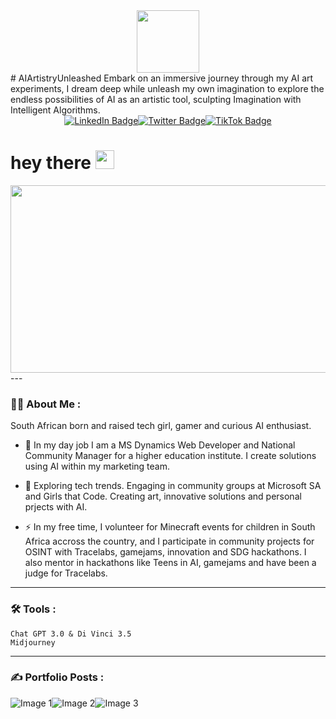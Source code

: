 
    



<div id="header" align="center">
  <img src="https://media.giphy.com/media/M9gbBd9nbDrOTu1Mqx/giphy.gif" width="100"/>
</div># AIArtistryUnleashed
Embark on an immersive journey through my AI art experiments, I dream deep while unleash my own imagination to explore the endless possibilities of AI as an artistic tool, sculpting Imagination with Intelligent Algorithms. 
<div id="badges" style="display: flex; justify-content: center;">
  <a href="https://www.linkedin.com/in/rebecca-isherwood-b23007136/" target="_blank">
    <img src="https://img.shields.io/badge/LinkedIn-blue?style=for-the-badge&logo=linkedin&logoColor=white" alt="LinkedIn Badge"/>
  </a>
  <a href="https://twitter.com/DotBecca" target="_blank">
    <img src="https://img.shields.io/badge/Twitter-blue?style=for-the-badge&logo=twitter&logoColor=white" alt="Twitter Badge"/>
  </a>
  <a href="https://www.tiktok.com/@becca2point0" target="_blank">
    <img src="https://img.shields.io/badge/TikTok-black?style=for-the-badge&logo=tiktok&logoColor=white" alt="TikTok Badge"/>
  </a>
</div>
<h1>
  hey there
  <img src="https://media.giphy.com/media/hvRJCLFzcasrR4ia7z/giphy.gif" width="30px"/>
</h1>
<div align="center">
  <img src="https://media.giphy.com/media/6ib6KPmkeAjDTxMxij/giphy.gif" width="600" height="300"/>
</div>
---

### :woman_technologist: About Me :
South African born and raised tech girl, gamer and curious AI enthusiast.

- :telescope: In my day job I am a MS Dynamics Web Developer and National Community Manager for a higher education institute. I create solutions using AI within my marketing team.

- :seedling: Exploring tech trends. Engaging in community groups at Microsoft SA and Girls that Code. Creating art, innovative solutions and personal prjects with AI.

- :zap: In my free time, I volunteer for Minecraft events for children in South Africa accross the country, and I participate in community projects for OSINT with Tracelabs, gamejams, innovation and SDG hackathons. I also mentor in hackathons like Teens in AI, gamejams and have been a judge for Tracelabs.


- ---

### :hammer_and_wrench: Tools :

<div>
  
    Chat GPT 3.0 & Di Vinci 3.5
    Midjourney
---

### :writing_hand: Portfolio Posts :
<!-- BLOG-POST-LIST:START -->
<!-- BLOG-POST-LIST:END -->
<div style="display: inline-flex;">
        <img src="https://media.discordapp.net/attachments/1108290576497000500/1115628232050483272/BeccaQ_digital_background__Pixar_Disney_concept_art_3d_digital__597bf333-defa-477d-9e84-24c4759a7a39.png" alt="Image 1" style="margin-right: 0;">
        <img src="https://media.discordapp.net/attachments/1108290576497000500/1115628232050483272/BeccaQ_digital_background__Pixar_Disney_concept_art_3d_digital__597bf333-defa-477d-9e84-24c4759a7a39.png" alt="Image 2" style="margin-right: 0;">
        <img src="https://media.discordapp.net/attachments/1108290576497000500/1115628232050483272/BeccaQ_digital_background__Pixar_Disney_concept_art_3d_digital__597bf333-defa-477d-9e84-24c4759a7a39.png" alt="Image 3" style="margin-right: 0;">
    </div>
  
